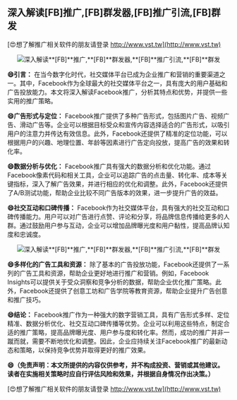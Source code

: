 ## **深入解读**[FB]**推广,**[FB]**群发器,**[FB]**推广引流,**[FB]**群发**

[😍想了解推广相关软件的朋友请登录 http://www.vst.tw](http://www.vst.tw)

 <center><img src="https://vst.tw/MP4/tuiguang/png/6.png" alt="深入解读**[FB]**推广,**[FB]**群发器,**[FB]**推广引流,**[FB]**群发"></center>

**😄引言：**
在当今数字化时代，社交媒体平台已成为企业推广和营销的重要渠道之一。其中，Facebook作为全球最大的社交媒体平台之一，具有庞大的用户基础和广告投放能力。本文将深入解读Facebook推广，分析其特点和优势，并提供一些实用的推广策略。

**😄广告形式与定位：**
Facebook推广提供了多种广告形式，包括图片广告、视频广告、滑动广告等。企业可以根据目标受众和宣传内容选择适合的广告形式，以吸引用户的注意力并传达有效信息。此外，Facebook还提供了精准的定位功能，可以根据用户的兴趣、地理位置、年龄等因素进行广告定向投放，提高广告的效果和转化率。

**😄数据分析与优化：**
Facebook推广具有强大的数据分析和优化功能。通过Facebook像素代码和相关工具，企业可以追踪广告的点击量、转化率、成本等关键指标，深入了解广告效果，并进行相应的优化和调整。此外，Facebook还提供了A/B测试功能，帮助企业比较不同广告版本的效果，进一步提升广告的效益。

**😄社交互动和口碑传播：**
Facebook作为社交媒体平台，具有强大的社交互动和口碑传播能力。用户可以对广告进行点赞、评论和分享，将品牌信息传播给更多的人群。通过鼓励用户参与互动，企业可以增加品牌曝光度和用户黏性，提高品牌认知度和忠诚度。

 <center><img src="https://vst.tw/MP4/tuiguang/png/4.png" alt="深入解读**[FB]**推广,**[FB]**群发器,**[FB]**推广引流,**[FB]**群发"></center>

**😄多样化的广告工具和资源：**
除了基本的广告投放功能，Facebook还提供了一系列的广告工具和资源，帮助企业更好地进行推广和营销。例如，Facebook Insights可以提供关于受众洞察和竞争分析的数据，帮助企业优化推广策略。此外，Facebook还提供了创意工坊和广告学院等教育资源，帮助企业提升广告创意和推广技巧。

**😄结论：**
Facebook推广作为一种强大的数字营销工具，具有广告形式多样、定位精准、数据分析优化、社交互动口碑传播等优势。企业可以利用这些特点，制定合适的推广策略，提高品牌曝光度、用户参与度和转化率。然而，成功的推广并非一蹴而就，需要不断地优化和调整。因此，企业应持续关注Facebook推广的最新动态和策略，以保持竞争优势并取得更好的推广效果。

**😄（免责声明：本文所提供的内容仅供参考，并不构成投资、营销或其他建议。读者在实施相关策略时应自行评估风险和效果，并根据自身情况作出决策。）**

[😍想了解推广相关软件的朋友请登录 http://www.vst.tw](http://www.vst.tw)



